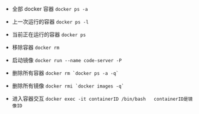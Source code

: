 - 全部 docker 容器
``docker ps -a``

- 上一次运行的容器
``docker ps -l``

- 当前正在运行的容器
``docker ps``

- 移除容器
``docker rm``

- 启动镜像
``docker run --name code-server -P ``

- 删除所有容器 
`` docker rm `docker ps -a -q` ``

- 删除所有镜像 
`` docker rmi `docker images -q` ``

- 进入容器交互
``docker exec -it containerID /bin/bash   containerID是镜像ID``
